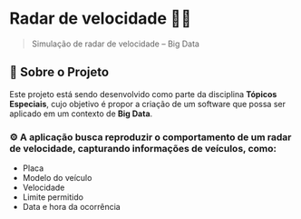 # Radar de velocidade 🚗🚦  

> Simulação de radar de velocidade – Big Data 

## 📖 Sobre o Projeto  

Este projeto está sendo desenvolvido como parte da disciplina **Tópicos Especiais**, cujo objetivo é propor a criação de um software que possa ser aplicado em um contexto de **Big Data**.

### ⚙️ A aplicação busca **reproduzir o comportamento de um radar de velocidade**, capturando informações de veículos, como:
- Placa
- Modelo do veículo
- Velocidade
- Limite permitido
- Data e hora da ocorrência
